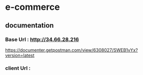 # e-commerce

## documentation
### Base Url : http://34.66.28.216
https://documenter.getpostman.com/view/6308027/SWEB1vYx?version=latest

### client Url : 